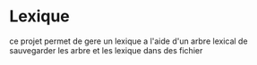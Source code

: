 # Lexique
ce projet permet de gere un lexique a l'aide d'un arbre lexical de sauvegarder les arbre et les lexique dans des fichier
